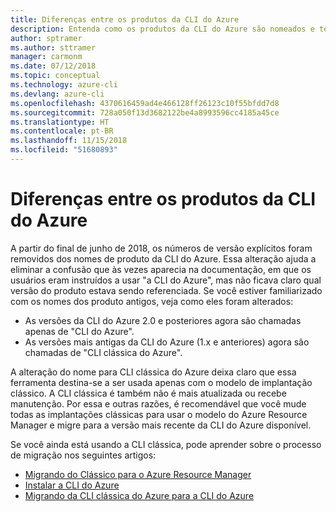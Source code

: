 ```yaml
---
title: Diferenças entre os produtos da CLI do Azure
description: Entenda como os produtos da CLI do Azure são nomeados e têm a versão controlada, e como atualizá-los.
author: sptramer
ms.author: sttramer
manager: carmonm
ms.date: 07/12/2018
ms.topic: conceptual
ms.technology: azure-cli
ms.devlang: azure-cli
ms.openlocfilehash: 4370616459ad4e466128ff26123c10f55bfdd7d8
ms.sourcegitcommit: 728a050f13d3682122be4a8993596cc4185a45ce
ms.translationtype: HT
ms.contentlocale: pt-BR
ms.lasthandoff: 11/15/2018
ms.locfileid: "51680893"
---
```

# <a name="differences-between-azure-cli-products"></a>Diferenças entre os produtos da CLI do Azure

A partir do final de junho de 2018, os números de versão explícitos foram removidos dos nomes de produto da CLI do Azure. Essa alteração ajuda a eliminar a confusão que às vezes aparecia na documentação, em que os usuários eram instruídos a usar "a CLI do Azure", mas não ficava claro qual versão do produto estava sendo referenciada. Se você estiver familiarizado com os nomes dos produto antigos, veja como eles foram alterados:

* As versões da CLI do Azure 2.0 e posteriores agora são chamadas apenas de "CLI do Azure".
* As versões mais antigas da CLI do Azure (1.x e anteriores) agora são chamadas de "CLI clássica do Azure".

A alteração do nome para CLI clássica do Azure deixa claro que essa ferramenta destina-se a ser usada apenas com o modelo de implantação clássico. A CLI clássica é também não é mais atualizada ou recebe manutenção. Por essa e outras razões, é recomendável que você mude todas as implantações clássicas para usar o modelo do Azure Resource Manager e migre para a versão mais recente da CLI do Azure disponível.

Se você ainda está usando a CLI clássica, pode aprender sobre o processo de migração nos seguintes artigos:

* [Migrando do Clássico para o Azure Resource Manager](/azure/virtual-machines/linux/migration-classic-resource-manager-overview)
* [Instalar a CLI do Azure](install-azure-cli.md)
* [Migrando da CLI clássica do Azure para a CLI do Azure](https://github.com/Azure/azure-cli/blob/dev/doc/classic_cli_migration.md)
